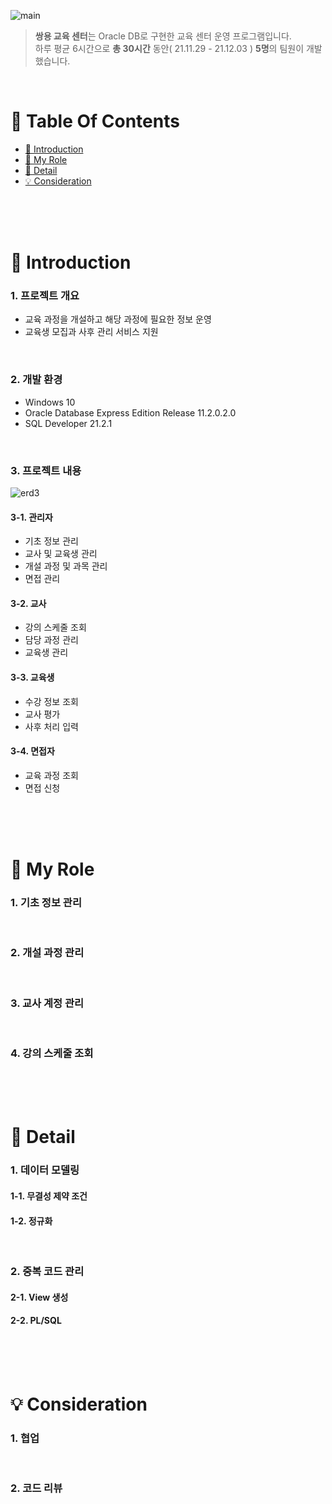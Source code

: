 ![main](https://user-images.githubusercontent.com/87955005/145029269-eafa90aa-d16a-46ae-bebb-d7adf4eca2ce.png)

>  **쌍용 교육 센터**는 Oracle DB로 구현한 교육 센터 운영 프로그램입니다. <br />
>  하루 평균 6시간으로 **총 30시간** 동안( 21.11.29 - 21.12.03 ) **5명**의 팀원이 개발했습니다.

<br />

# 📌 Table Of Contents
* [📖 Introduction](#-introduction)
* [🙋 My Role](#-my-role)
* [🔎 Detail](#-detail)
* [💡 Consideration](#-consideration)

<br />
<br />
<br />



# 📖 Introduction
### 1. 프로젝트 개요
* 교육 과정을 개설하고 해당 과정에 필요한 정보 운영
* 교육생 모집과 사후 관리 서비스 지원
<br />

### 2. 개발 환경
* Windows 10
* Oracle Database Express Edition Release 11.2.0.2.0
* SQL Developer 21.2.1
<br />

### 3. 프로젝트 내용
![erd3](https://user-images.githubusercontent.com/87955005/145211961-cea188bf-d646-47bb-9aec-c671d1af1002.png)
#### 3-1. 관리자
* 기초 정보 관리
* 교사 및 교육생 관리
* 개설 과정 및 과목 관리
* 면접 관리 

#### 3-2. 교사
* 강의 스케줄 조회
* 담당 과정 관리
* 교육생 관리

#### 3-3. 교육생
* 수강 정보 조회
* 교사 평가 
* 사후 처리 입력

#### 3-4. 면접자
* 교육 과정 조회
* 면접 신청

<br />
<br />
<br />


# 🙋 My Role
### 1. 기초 정보 관리

<br />

### 2. 개설 과정 관리

<br />

### 3. 교사 계정 관리

<br />

### 4. 강의 스케줄 조회



<br />
<br />
<br />

# 🔎 Detail
### 1. 데이터 모델링
#### 1-1. 무결성 제약 조건

#### 1-2. 정규화
<br />

### 2. 중복 코드 관리
#### 2-1. View 생성

#### 2-2. PL/SQL


<br />
<br />
<br />

# 💡 Consideration
### 1. 협업
<br />

### 2. 코드 리뷰
<br />


